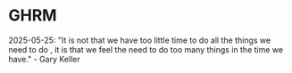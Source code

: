 # GHRM

2025-05-25: "It is not that we have too little time to do all the things we need to do , it is that we feel the need to do too many things in the time we have." - Gary Keller